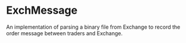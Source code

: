 # ExchMessage
An implementation of parsing a binary file from Exchange to record the order message between traders and Exchange. 
